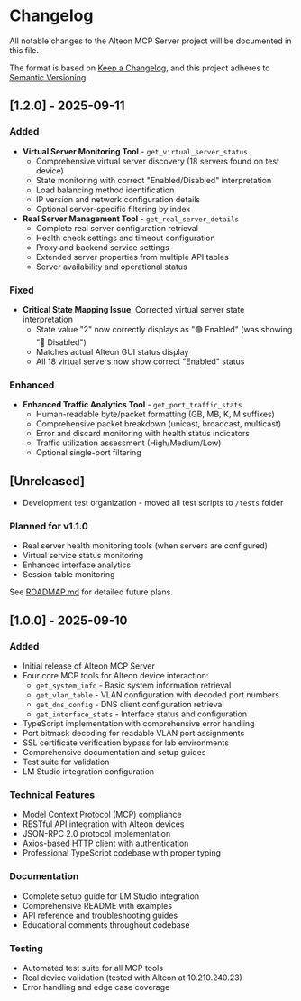 # Changelog

All notable changes to the Alteon MCP Server project will be documented in this file.

The format is based on [Keep a Changelog](https://keepachangelog.com/en/1.0.0/),
and this project adheres to [Semantic Versioning](https://semver.org/spec/v2.0.0.html).

## [1.2.0] - 2025-09-11

### Added
- **Virtual Server Monitoring Tool** - `get_virtual_server_status`
  - Comprehensive virtual server discovery (18 servers found on test device)
  - State monitoring with correct "Enabled/Disabled" interpretation
  - Load balancing method identification
  - IP version and network configuration details
  - Optional server-specific filtering by index
- **Real Server Management Tool** - `get_real_server_details`
  - Complete real server configuration retrieval
  - Health check settings and timeout configuration
  - Proxy and backend service settings
  - Extended server properties from multiple API tables
  - Server availability and operational status

### Fixed
- **Critical State Mapping Issue**: Corrected virtual server state interpretation
  - State value "2" now correctly displays as "🟢 Enabled" (was showing "🔴 Disabled")
  - Matches actual Alteon GUI status display
  - All 18 virtual servers now show correct "Enabled" status

### Enhanced
- **Enhanced Traffic Analytics Tool** - `get_port_traffic_stats`
  - Human-readable byte/packet formatting (GB, MB, K, M suffixes)
  - Comprehensive packet breakdown (unicast, broadcast, multicast)
  - Error and discard monitoring with health status indicators
  - Traffic utilization assessment (High/Medium/Low)
  - Optional single-port filtering

## [Unreleased]
- Development test organization - moved all test scripts to `/tests` folder

### Planned for v1.1.0
- Real server health monitoring tools (when servers are configured)
- Virtual service status monitoring
- Enhanced interface analytics
- Session table monitoring

See [ROADMAP.md](ROADMAP.md) for detailed future plans.

## [1.0.0] - 2025-09-10

### Added
- Initial release of Alteon MCP Server
- Four core MCP tools for Alteon device interaction:
  - `get_system_info` - Basic system information retrieval
  - `get_vlan_table` - VLAN configuration with decoded port numbers
  - `get_dns_config` - DNS client configuration retrieval
  - `get_interface_stats` - Interface status and configuration
- TypeScript implementation with comprehensive error handling
- Port bitmask decoding for readable VLAN port assignments
- SSL certificate verification bypass for lab environments
- Comprehensive documentation and setup guides
- Test suite for validation
- LM Studio integration configuration

### Technical Features
- Model Context Protocol (MCP) compliance
- RESTful API integration with Alteon devices
- JSON-RPC 2.0 protocol implementation
- Axios-based HTTP client with authentication
- Professional TypeScript codebase with proper typing

### Documentation
- Complete setup guide for LM Studio integration
- Comprehensive README with examples
- API reference and troubleshooting guides
- Educational comments throughout codebase

### Testing
- Automated test suite for all MCP tools
- Real device validation (tested with Alteon at 10.210.240.23)
- Error handling and edge case coverage
